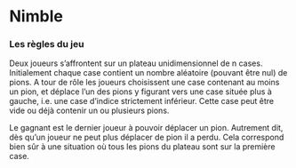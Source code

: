 # Nimble

### Les règles du jeu

Deux joueurs s’affrontent sur un plateau unidimensionnel de n cases. Initialement chaque case contient un nombre aléatoire (pouvant être nul) de pions. A tour de rôle les joueurs choisissent une case contenant au moins un pion, et déplace l’un des pions y figurant vers une case située plus à gauche, i.e. une case d’indice strictement inférieur. Cette case peut être vide ou déjà contenir un ou plusieurs pions.

Le gagnant est le dernier joueur à pouvoir déplacer un pion. Autrement dit, dès qu’un joueur ne peut plus déplacer de pion il a perdu. Cela correspond bien sûr à une situation où tous les pions du plateau sont sur la première case.
